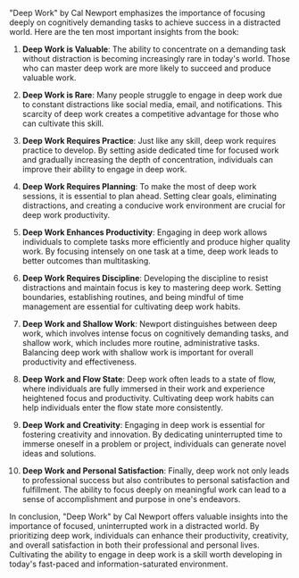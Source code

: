 "Deep Work" by Cal Newport emphasizes the importance of focusing deeply on cognitively demanding tasks to achieve success in a distracted world. Here are the ten most important insights from the book:

1. **Deep Work is Valuable**: The ability to concentrate on a demanding task without distraction is becoming increasingly rare in today's world. Those who can master deep work are more likely to succeed and produce valuable work.

2. **Deep Work is Rare**: Many people struggle to engage in deep work due to constant distractions like social media, email, and notifications. This scarcity of deep work creates a competitive advantage for those who can cultivate this skill.

3. **Deep Work Requires Practice**: Just like any skill, deep work requires practice to develop. By setting aside dedicated time for focused work and gradually increasing the depth of concentration, individuals can improve their ability to engage in deep work.

4. **Deep Work Requires Planning**: To make the most of deep work sessions, it is essential to plan ahead. Setting clear goals, eliminating distractions, and creating a conducive work environment are crucial for deep work productivity.

5. **Deep Work Enhances Productivity**: Engaging in deep work allows individuals to complete tasks more efficiently and produce higher quality work. By focusing intensely on one task at a time, deep work leads to better outcomes than multitasking.

6. **Deep Work Requires Discipline**: Developing the discipline to resist distractions and maintain focus is key to mastering deep work. Setting boundaries, establishing routines, and being mindful of time management are essential for cultivating deep work habits.

7. **Deep Work and Shallow Work**: Newport distinguishes between deep work, which involves intense focus on cognitively demanding tasks, and shallow work, which includes more routine, administrative tasks. Balancing deep work with shallow work is important for overall productivity and effectiveness.

8. **Deep Work and Flow State**: Deep work often leads to a state of flow, where individuals are fully immersed in their work and experience heightened focus and productivity. Cultivating deep work habits can help individuals enter the flow state more consistently.

9. **Deep Work and Creativity**: Engaging in deep work is essential for fostering creativity and innovation. By dedicating uninterrupted time to immerse oneself in a problem or project, individuals can generate novel ideas and solutions.

10. **Deep Work and Personal Satisfaction**: Finally, deep work not only leads to professional success but also contributes to personal satisfaction and fulfillment. The ability to focus deeply on meaningful work can lead to a sense of accomplishment and purpose in one's endeavors.

In conclusion, "Deep Work" by Cal Newport offers valuable insights into the importance of focused, uninterrupted work in a distracted world. By prioritizing deep work, individuals can enhance their productivity, creativity, and overall satisfaction in both their professional and personal lives. Cultivating the ability to engage in deep work is a skill worth developing in today's fast-paced and information-saturated environment.